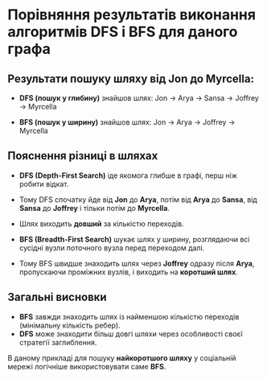 # Порівняння результатів виконання алгоритмів DFS і BFS для даного графа

## Результати пошуку шляху від **Jon** до **Myrcella**:

- **DFS (пошук у глибину)** знайшов шлях:
  Jon -> Arya -> Sansa -> Joffrey -> Myrcella

- **BFS (пошук у ширину)** знайшов шлях:
  Jon -> Arya -> Joffrey -> Myrcella

## Пояснення різниці в шляхах

- **DFS (Depth-First Search)** іде якомога глибше в графі, перш ніж робити відкат.
- Тому DFS спочатку йде від **Jon** до **Arya**, потім від **Arya** до **Sansa**, від **Sansa** до **Joffrey** і тільки потім до **Myrcella**.
- Шлях виходить **довший** за кількістю переходів.

- **BFS (Breadth-First Search)** шукає шлях у ширину, розглядаючи всі сусідні вузли поточного вузла перед переходом далі.
- Тому BFS швидше знаходить шлях через **Joffrey** одразу після **Arya**, пропускаючи проміжних вузлів, і виходить на **коротший шлях**.

## Загальні висновки

- **BFS** завжди знаходить шлях із найменшою кількістю переходів (мінімальну кількість ребер).
- **DFS** може знаходити більш довгі шляхи через особливості своєї стратегії заглиблення.

В даному прикладі для пошуку **найкоротшого шляху** у соціальній мережі логічніше використовувати саме **BFS**.

